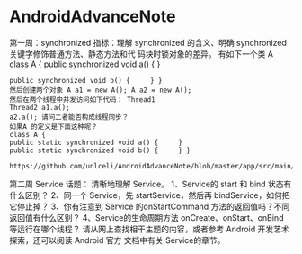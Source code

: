 # AndroidAdvanceNote
第一周：synchronized 指标：理解 synchronized 的含义、明确 synchronized 关键字修饰普通方法、静态方法和代 码块时锁对象的差异。
有如下一个类
    A class A { 
     public synchronized void a() {     } 
 
    public synchronized void b() {     } }
    然后创建两个对象 A a1 = new A(); A a2 = new A(); 
    然后在两个线程中并发访问如下代码： Thread1 
    Thread2 a1.a();                      
    a2.a(); 请问二者能否构成线程同步？ 
    如果A 的定义是下面这种呢？
    class A {   
    public static synchronized void a() {     } 
    public static synchronized void b() {     } } 
    
    https://github.com/unlceli/AndroidAdvanceNote/blob/master/app/src/main/java/advance/li/androidadvancenote/01synchronized/synchronized.md

第二周  Service 话题：
清晰地理解 Service。 1、Service的 start 和 bind 状态有什么区别？ 2、同一个 Service，先 startService，然后再 bindService，如何把它停止掉？ 3、你有注意到 Service 的onStartCommand 方法的返回值吗？不同返回值有什么区别？ 4、Service的生命周期方法 onCreate、onStart、onBind 等运行在哪个线程？ 
请从网上查找相干主题的内容，或者参考 Android 开发艺术探索，还可以阅读 Android 官方 文档中有关 Service的章节。 
